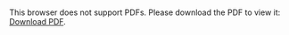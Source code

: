 <object data="christ-in-song/CIS1908pdfs/925.pdf" type="application/pdf" width="100%" height="1024px">
    <embed src="christ-in-song/CIS1908pdfs/925.pdf">
        <p>This browser does not support PDFs. Please download the PDF to view it: <a href="christ-in-song/CIS1908pdfs/925.pdf">Download PDF</a>.</p>
    </embed>
</object>
